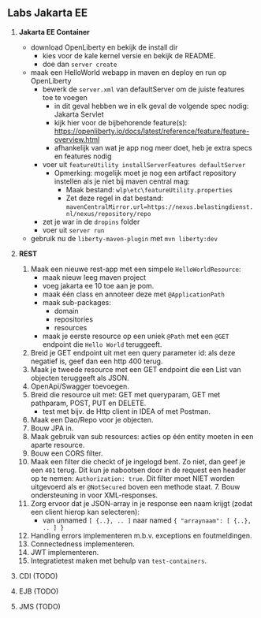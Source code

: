 ## Labs Jakarta EE

1. **Jakarta EE Container**
	- download OpenLiberty en bekijk de install dir	
		- kies voor de kale kernel versie en bekijk de README.
		- doe dan `server create`
	- maak een HelloWorld webapp in maven en deploy en run op OpenLiberty
		- bewerk de `server.xml` van defaultServer om de juiste features toe te voegen
          - in dit geval hebben we in elk geval de volgende spec nodig: Jakarta Servlet
          - kijk hier voor de bijbehorende feature(s): https://openliberty.io/docs/latest/reference/feature/feature-overview.html
          - afhankelijk van wat je app nog meer doet, heb je extra specs en features nodig 
		- voer uit `featureUtility installServerFeatures defaultServer`
          - Opmerking: mogelijk moet je nog een artifact repository instellen als je niet bij maven central mag:
            - Maak bestand: `wlp\etc\featureUtility.properties`
            - Zet deze regel in dat bestand: \
              `mavenCentralMirror.url=https://nexus.belastingdienst.nl/nexus/repository/repo`
		- zet je war in de `dropins` folder
		- voer uit `server run`
	- gebruik nu de `liberty-maven-plugin` met `mvn liberty:dev`

2. **REST**
    1. Maak een nieuwe rest-app met een simpele `HelloWorldResource`:
       - maak nieuw leeg maven project
       - voeg jakarta ee 10 toe aan je pom.
       - maak één class en annoteer deze met `@ApplicationPath`
       - maak sub-packages:
           - domain
           - repositories
           - resources
       - maak je eerste resource op een uniek `@Path` met een `@GET` endpoint die `Hello World` teruggeeft.
    2. Breid je GET endpoint uit met een query parameter id: als deze negatief is, geef dan een http 400 terug.
    3. Maak je tweede resource met een GET endpoint die een List van objecten teruggeeft als JSON.
    4. OpenApi/Swagger toevoegen.
    5. Breid die resource uit met: GET met queryparam, GET met pathparam, POST, PUT en DELETE.
       - test met bijv. de Http client in IDEA of met Postman.
    6. Maak een Dao/Repo voor je objecten.
    7. Bouw JPA in.
    8. Maak gebruik van sub resources: acties op één entity moeten in een aparte resource.
    9. Bouw een CORS filter.
    10. Maak een filter die checkt of je ingelogd bent. Zo niet, dan geef je een `401` terug. 
        Dit kun je nabootsen door in de request een header op te nemen: `Authorization: true`.
        Dit filter moet NIET worden uitgevoerd als er `@NotSecured` boven een methode staat.    7. Bouw ondersteuning in voor XML-responses.
    11. Zorg ervoor dat je JSON-array in je response een naam krijgt (zodat een client hierop kan selecteren): 
        - van unnamed `[ {..}, .. ]` naar named `{ "arraynaam": [ {..}, .. ] }`
    12. Handling errors implementeren m.b.v. exceptions en foutmeldingen.
    13. Connectedness implementeren.
    14. JWT implementeren.
    15. Integratietest maken met behulp van `test-containers`.

3. CDI (TODO)
4. EJB (TODO)
5. JMS (TODO)
